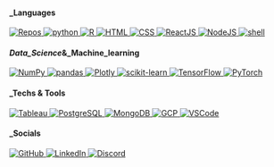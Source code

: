 #### _Languages
<p align="left">
  <a href="https://github.com/importJL?tab=repositories" target="_blank">
    <img alt="Repos" src="https://img.shields.io/badge/-Repos-000000?style=flat-square&logo=GitHub&logoColor=white">
  </a>
  <a href="#" target="_blank">
    <img alt="python" src="https://img.shields.io/badge/-Python-3776AB?style=flat-square&logo=Python&logoColor=white">
  </a>
  <a href="#" target="_blank">
    <img alt="R" src="https://img.shields.io/badge/-R-276DC3?style=flat-square&logo=R&logoColor=white">
  </a>
  <a href="#" target="_blank">
    <img alt="HTML" src="https://img.shields.io/badge/-HTML-EBEBEB?style=flat-square&logo=HTML5">
  </a>
  <a href="#" target="_blank">
    <img alt="CSS" src="https://img.shields.io/badge/-CSS-264de4?style=flat-square&logo=css3">
  </a>
  <a href="#" target="_blank">
    <img alt="ReactJS" src="https://img.shields.io/badge/-ReactJS-282c34?style=flat-square&logo=react">
  </a>
  <a href="#" target="_blank">
    <img alt="NodeJS" src="https://img.shields.io/badge/-NodeJS-233056?style=flat-square&logo=node.js">
  </a>
  <a href="#" target="_blank">
    <img alt="shell" src="https://img.shields.io/badge/-shell-5391FE?style=flat-square&logo=PowerShell&logoColor=white">
  </a>
</p>

#### _Data_Science_&_Machine_learning
<p align="left">
  <a href="#" target="_blank">
    <img alt="NumPy" src="https://img.shields.io/badge/-NumPy-cafffc?style=flat-square&logo=numpy&logoColor=013343">
  </a>
  <a href="#" target="_blank">
    <img alt="pandas" src="https://img.shields.io/badge/-pandas-130654?style=flat-square&logo=pandas">
  </a>
  <a href="#" target="_blank">
    <img alt="Plotly" src="https://img.shields.io/badge/-Plotly-ffffff?style=flat-square&logo=plotly&logoColor=3F4F75">
  </a>
  <a href="#" target="_blank">
    <img alt="scikit-learn" src="https://img.shields.io/badge/-scikit learn-212529?style=flat-square&logo=scikitlearn">
  </a>
  <a href="#" target="_blank">
    <img alt="TensorFlow" src="https://img.shields.io/badge/-TensorFlow-ffffff?style=flat-square&logo=tensorflow">
  </a>
  <a href="#" target="_blank">
    <img alt="PyTorch" src="https://img.shields.io/badge/-PyTorch-000041?style=flat-square&logo=pytorch">
  </a>
</p>

#### _Techs & Tools
<p align="left">
  <a href="#" target="_blank">
    <img alt="Tableau" src="https://img.shields.io/badge/-Tableau-cafffc?style=flat-square&logo=tableau">
  </a>
  <a href="#" target="_blank">
    <img alt="PostgreSQL" src="https://img.shields.io/badge/-PostgreSQL-cafffc?style=flat-square&logo=postgresql">
  </a>
  <a href="#" target="_blank">
    <img alt="MongoDB" src="https://img.shields.io/badge/-MongoDB-cafffc?style=flat-square&logo=mongodb">
  </a>
  <a href="#" target="_blank">
    <img alt="GCP" src="https://img.shields.io/badge/-Google Cloud-ffffff?style=flat-square&logo=googlecloud">
  </a>
  <a href="#" target="_blank">
    <img alt="VSCode" src="https://img.shields.io/badge/-VS Code-2c2c32?style=flat-square&logo=visualstudiocode">
  </a>
</p>

#### _Socials
<p align="left">
  <a href="https://github.com/importJL" target="_blank">
    <img alt="GitHub" src="https://img.shields.io/badge/-@importJL-333555??style=flat-square&logo=GitHub&logoColor=white">
  </a>
  <a href="https://www.linkedin.com/in/jerryhyli" target="_blank">
    <img alt="LinkedIn" src="https://img.shields.io/badge/-LinkedIn-0077B5?style=flat-square&logo=Linkedin&logoColor=white">
  </a>
  <a href="https://discordapp.com/users/0458" target="_blank">
    <img alt="Discord" src="https://img.shields.io/badge/-Discord-2C2F33?style=flat-square&logo=discord">
  </a>
</p>
